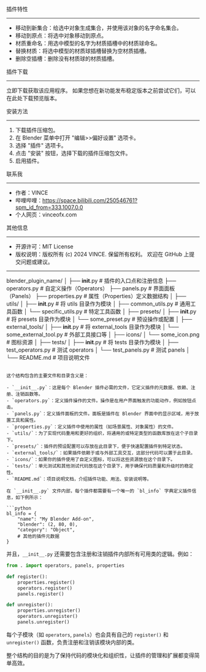 
插件特性

---
- 移动到新集合：给选中对象生成集合，并使用该对象的名字命名集合。
- 移动到原点：将选中对象移动到原点。
- 材质重命名：用选中模型的名字为材质插槽中的材质球命名。
- 替换材质：将选中模型的材质球插槽替换为空材质插槽。
- 删除空插槽：删除没有材质球的材质插槽。

插件下载

---
立即下载获取该应用程序。
如果您想在新功能发布稳定版本之前尝试它们，可以在此处下载预览版本。

安装方法

---
1. 下载插件压缩包。
2. 在 Blender 菜单中打开 "编辑>>偏好设置" 选项卡。
3. 选择 "插件" 选项卡。
4. 点击 "安装" 按钮，选择下载的插件压缩包文件。
5. 启用插件。

联系我

---
- 作者：VINCE
- 哔哩哔哩：https://space.bilibili.com/250546761?spm_id_from=333.1007.0.0
- 个人网页：vinceofx.com

其他信息

---
- 开源许可：MIT License
- 版权说明：版权所有 (c) 2024 VINCE. 保留所有权利。
欢迎在 GitHub 上提交问题或建议。

-----------------------------------------------------------------------------------------------------------------------------------------

blender_plugin_name/
│
├── __init__.py               # 插件的入口点和注册信息
├── operators.py              # 自定义操作（Operators）
├── panels.py                 # 界面面板（Panels）
├── properties.py             # 属性（Properties）定义数据结构
│
├── utils/
│   ├── __init__.py           # 将 utils 目录作为模块
│   ├── common_utils.py       # 通用工具函数
│   └── specific_utils.py     # 特定工具函数
│
├── presets/
│   ├── __init__.py           # 将 presets 目录作为模块
│   └── some_preset.py        # 预设操作或配置
│
├── external_tools/
│   ├── __init__.py           # 将 external_tools 目录作为模块
│   └── some_external_tool.py # 外部工具接口等
│
├── icons/
│   └── some_icon.png         # 图标资源
│
├── tests/
│   ├── __init__.py           # 将 tests 目录作为模块
│   ├── test_operators.py     # 测试 operators
│   └── test_panels.py        # 测试 panels
│
└── README.md                 # 项目说明文件
```

这个结构包含的主要文件和目录含义是：

- `__init__.py`：这是每个 Blender 插件必需的文件，它定义插件的元数据、依赖、注册、注销函数等。
- `operators.py`：定义插件操作的文件。操作是在用户界面触发的功能动作，例如按钮点击。
- `panels.py`：定义插件面板的文件。面板是插件在 Blender 界面中的显示区域，用于放置工具和属性。
- `properties.py`：定义插件中使用的属性（如场景属性、对象属性）的文件。
- `utils/`：为了实现代码重用和更好的组织，将通用的或特定类型的函数库放在这个子目录下。
- `presets/`：插件的预设配置可以存放在此目录下，便于快速配置插件到特定状态。
- `external_tools/`：如果插件依赖于或与外部工具交互，这部分代码可以置于此目录。
- `icons/`：如果你的插件使用了自定义图标，可以将这些资源放在这个目录下。
- `tests/`：单元测试和其他测试代码放在这个目录下，用于确保代码质量和升级时的稳定性。
- `README.md`：项目说明文档，介绍插件功能、用法、安装说明等。

在 `__init__.py` 文件内部，每个插件都需要有一个唯一的 `bl_info` 字典定义插件信息，如下例所示：

```python
bl_info = {
    "name": "My Blender Add-on",
    "blender": (2, 80, 0),
    "category": "Object",
    # 其他的插件元数据
}
```

并且，`__init__.py` 还需要包含注册和注销插件内部所有可用类的逻辑。例如：

```python
from . import operators, panels, properties

def register():
    properties.register()
    operators.register()
    panels.register()

def unregister():
    properties.unregister()
    operators.unregister()
    panels.unregister()
``` 

每个子模块（如 `operators`, `panels`）也会具有自己的 `register()` 和 `unregister()` 函数，负责注册和注销该模块内部的类。

整个结构的目的是为了保持代码的模块化和组织性，让插件的管理和扩展都变得简单高效。
